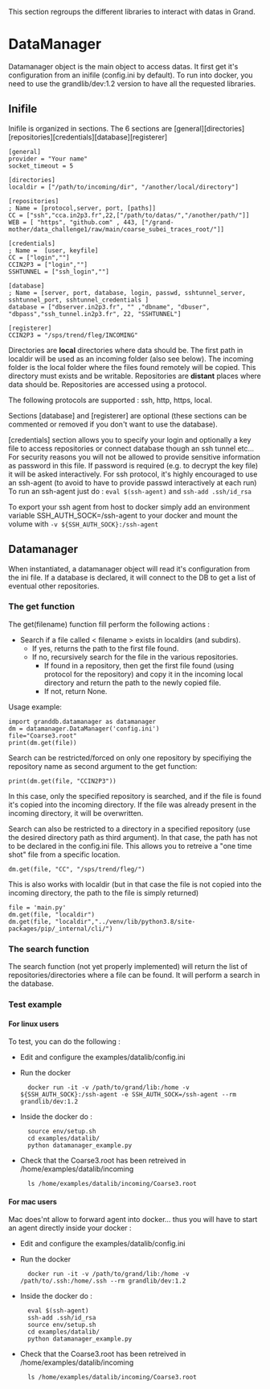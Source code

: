 This section regroups the different libraries to interact with datas in Grand.

# DataManager

Datamanager object is the main object to access datas. It first get it's configuration from an inifile (config.ini by default).
To run into docker, you need to use the grandlib/dev:1.2 version to have all the requested libraries.

## Inifile

Inifile is organized in sections. The 6 sections are [general][directories][repositories][credentials][database][registerer]

    [general]
    provider = "Your name"
    socket_timeout = 5
  
    [directories]
    localdir = ["/path/to/incoming/dir", "/another/local/directory"]
    
    [repositories]
    ; Name = [protocol,server, port, [paths]]
    CC = ["ssh","cca.in2p3.fr",22,["/path/to/datas/","/another/path/"]]
    WEB = [ "https", "github.com" , 443, ["/grand-mother/data_challenge1/raw/main/coarse_subei_traces_root/"]]
  
    [credentials]
    ; Name =  [user, keyfile]
    CC = ["login",""]
    CCIN2P3 = ["login",""]
    SSHTUNNEL = ["ssh_login",""]
  
    [database]
    ; Name = [server, port, database, login, passwd, sshtunnel_server, sshtunnel_port, sshtunnel_credentials ]
    database = ["dbserver.in2p3.fr", "" ,"dbname", "dbuser", "dbpass","ssh_tunnel.in2p3.fr", 22, "SSHTUNNEL"]

    [registerer]
    CCIN2P3 = "/sps/trend/fleg/INCOMING"
  

Directories are **local** directories where data should be. The first path in localdir will be used as an incoming folder (also see below). The incoming folder is the local folder where the files found remotely will be copied. This directory must exists and be writable. 
Repositories are **distant** places where data should be. Repositories are accessed using a protocol. 

The following protocols are supported : ssh, http, https, local.

Sections [database] and [registerer] are optional (these sections can be commented or removed if you don't want to use the database).

[credentials] section allows you to specify your login and optionally a key file to access repositories or connect database though an ssh tunnel etc...
For security reasons you will not be allowed to provide sensitive information as password in this file. If password is required (e.g. to decrypt the key file) it will be asked interactively.
For ssh protocol, it's highly encouraged to use an ssh-agent (to avoid to have to provide passwd interactively at each run)
To run an ssh-agent just do : `eval $(ssh-agent)` and `ssh-add .ssh/id_rsa`

To export your ssh agent from host to docker simply add an environment variable SSH_AUTH_SOCK=/ssh-agent to your docker
and mount the volume with `-v ${SSH_AUTH_SOCK}:/ssh-agent`

## Datamanager
When instantiated, a datamanager object will read it's configuration from the ini file. If a database is declared, it will connect to the DB to get a list of eventual other repositories.

### The get function
The get(filename) function fill perform the following actions :
- Search if a file called < filename > exists in localdirs (and subdirs). 
  - If yes, returns the path to the first file found.
  - If no, recursively search for the file in the various repositories.
    - If found in a repository, then get the first file found (using protocol for the repository) and copy it in the incoming local directory and return the path to the newly copied file.
    - If not, return None.
 
Usage example:

    import granddb.datamanager as datamanager
    dm = datamanager.DataManager('config.ini')
    file="Coarse3.root"
    print(dm.get(file))

Search can be restricted/forced on only one repository by specifiying the repository name as second argument to the get function:

    print(dm.get(file, "CCIN2P3"))

In this case, only the specified repository is searched, and if the file is found it's copied into the incoming directory. If the file was already present in the incoming directory, it will be overwritten.

Search can also be restricted to a directory in a specified repository (use the desired directory path as third argument). In that case, the path has not to be declared in the config.ini file. This allows you to retreive a "one time shot" file from a specific location.

    dm.get(file, "CC", "/sps/trend/fleg/")

This is also works with localdir (but in that case the file is not copied into the incoming directory, the path to the file is simply returned)

    file = 'main.py'
    dm.get(file, "localdir")
    dm.get(file, "localdir","../venv/lib/python3.8/site-packages/pip/_internal/cli/")


### The search function

The search function (not yet properly implemented) will return the list of repositories/directories where a file can be found.
It will perform a search in the database.

### Test example
#### For linux users

To test, you can do the following : 

* Edit and configure the examples/datalib/config.ini
* Run the docker


        docker run -it -v /path/to/grand/lib:/home -v ${SSH_AUTH_SOCK}:/ssh-agent -e SSH_AUTH_SOCK=/ssh-agent --rm grandlib/dev:1.2

* Inside the docker do : 

        source env/setup.sh
        cd examples/datalib/
        python datamanager_example.py
    

* Check that the Coarse3.root has been retreived in /home/examples/datalib/incoming

        ls /home/examples/datalib/incoming/Coarse3.root

#### For mac users
Mac does'nt allow to forward agent into docker... thus you will have to start an agent directly inside your docker :
* Edit and configure the examples/datalib/config.ini
* Run the docker

        docker run -it -v /path/to/grand/lib:/home -v /path/to/.ssh:/home/.ssh --rm grandlib/dev:1.2


* Inside the docker do : 


        eval $(ssh-agent)
        ssh-add .ssh/id_rsa
        source env/setup.sh
        cd examples/datalib/
        python datamanager_example.py

* Check that the Coarse3.root has been retreived in /home/examples/datalib/incoming

        ls /home/examples/datalib/incoming/Coarse3.root
